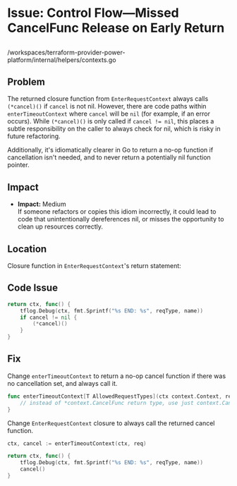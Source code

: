 # Issue: Control Flow—Missed CancelFunc Release on Early Return

##

/workspaces/terraform-provider-power-platform/internal/helpers/contexts.go

## Problem

The returned closure function from `EnterRequestContext` always calls `(*cancel)()` if `cancel` is not nil. However, there are code paths within `enterTimeoutContext` where `cancel` will be `nil` (for example, if an error occurs). While `(*cancel)()` is only called if `cancel != nil`, this places a subtle responsibility on the caller to always check for nil, which is risky in future refactoring.

Additionally, it's idiomatically clearer in Go to return a no-op function if cancellation isn't needed, and to never return a potentially nil function pointer.

## Impact

- **Impact:** Medium  
  If someone refactors or copies this idiom incorrectly, it could lead to code that unintentionally dereferences nil, or misses the opportunity to clean up resources correctly.

## Location

Closure function in `EnterRequestContext`'s return statement:

## Code Issue

```go
return ctx, func() {
	tflog.Debug(ctx, fmt.Sprintf("%s END: %s", reqType, name))
	if cancel != nil {
		(*cancel)()
	}
}
```

## Fix

Change `enterTimeoutContext` to return a no-op cancel function if there was no cancellation set, and always call it.

```go
func enterTimeoutContext[T AllowedRequestTypes](ctx context.Context, req T) (context.Context, context.CancelFunc) {
	// instead of *context.CancelFunc return type, use just context.CancelFunc and return context.CancelFunc(func(){}) when nil
}
```

Change `EnterRequestContext` closure to always call the returned cancel function.

```go
ctx, cancel := enterTimeoutContext(ctx, req)

return ctx, func() {
	tflog.Debug(ctx, fmt.Sprintf("%s END: %s", reqType, name))
	cancel()
}
```
